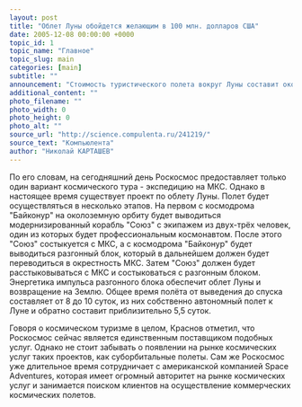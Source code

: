 ```yaml
---
layout: post
title: "Облет Луны обойдется желающим в 100 млн. долларов США"
date: 2005-12-08 00:00:00 +0000
topic_id: 1
topic_name: "Главное"
topic_slug: main
categories: [main]
subtitle: ""
announcement: "Стоимость туристического полета вокруг Луны составит около 100 млн. долларов. Об этом заявил начальник управления пилотируемых программ Федерального космического агентства Алексей Краснов."
additional_content: ""
photo_filename: ""
photo_width: 0
photo_height: 0
photo_alt: ""
source_url: "http://science.compulenta.ru/241219/"
source_text: "Компьюлента"
author: "Николай КАРТАШЕВ"
---
```

По его словам, на сегодняшний день Роскосмос предоставляет только один вариант космического тура - экспедицию на МКС. Однако в настоящее время существует проект по облету Луны. Полет будет осуществляться в несколько этапов. На первом с космодрома "Байконур" на околоземную орбиту будет выводиться модернизированный корабль "Союз" с экипажем из двух-трёх человек, один из которых будет профессиональным космонавтом. После этого "Союз" состыкуется с МКС, а с космодрома "Байконур" будет выводиться разгонный блок, который в дальнейшем должен будет переводиться в окрестность МКС. Затем "Союз" должен будет расстыковываться с МКС и состыковаться с разгонным блоком. Энергетика импульса разгонного блока обеспечит облет Луны и возвращение на Землю. Общее время полёта от выведения до спуска составляет от 8 до 10 суток, из них собственно автономный полет к Луне и обратно составит приблизительно 5,5 суток.

Говоря о космическом туризме в целом, Краснов отметил, что Роскосмос сейчас является единственным поставщиком подобных услуг. Однако не стоит забывать о появлении на рынке космических услуг таких проектов, как суборбитальные полеты. Сам же Роскосмос уже длительное время сотрудничает с американской компанией Space Adventures, которая имеет огромный авторитет на рынке космических услуг и занимается поиском клиентов на осуществление коммерческих космических полетов.

